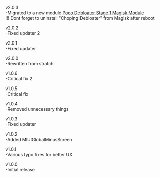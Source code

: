 v2.0.3  
-Migrated to a new module [Poco Debloater Stage 1 Magisk Module](https://github.com/symbuzzer/Poco-Debloater-Magisk-Modules/tree/main/stage%201)  
!!! Dont forget to uninstall "Choping Debloater" from Magisk after reboot  
  
v2.0.2  
-Fixed updater 2  
  
v2.0.1  
-Fixed updater  
  
v2.0.0  
-Rewritten from stratch  
  
v1.0.6  
-Critical fix 2  
  
v1.0.5  
-Critical fix  
  
v1.0.4  
-Removed unnecessary things  
  
v1.0.3  
-Fixed updater  
  
v1.0.2  
-Added MIUIGlobalMinusScreen  
  
v1.0.1  
-Various typo fixes for better UX  
  
v1.0.0  
-Initial release
